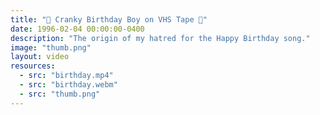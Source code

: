 ```yaml
---
title: "🎉 Cranky Birthday Boy on VHS Tape 📼"
date: 1996-02-04 00:00:00-0400
description: "The origin of my hatred for the Happy Birthday song."
image: "thumb.png"
layout: video
resources:
  - src: "birthday.mp4"
  - src: "birthday.webm"
  - src: "thumb.png"
---
```

